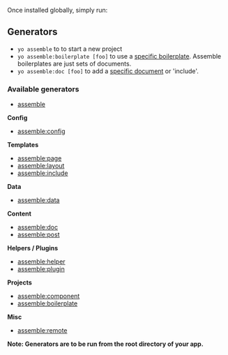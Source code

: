 Once installed globally, simply run:


## Generators



* `yo assemble` to to start a new project
* `yo assemble:boilerplate [foo]` to use a [specific boilerplate](https://github.com/assemble/assemble-boilerplates). Assemble boilerplates are just sets of documents.
* `yo assemble:doc [foo]` to add a [specific document](https://github.com/assemble/assemble-readme-includes) or 'include'.


### Available generators

* [assemble](#yo-assemble)

**Config**

* [assemble:config](#yo-assemble-config)

**Templates**

* [assemble:page](#yo-assemble-page)
* [assemble:layout](#yo-assemble-layout)
* [assemble:include](#yo-assemble-include)

**Data**

* [assemble:data](#yo-assemble-data)

**Content**

* [assemble:doc](#yo-assemble-doc)
* [assemble:post](#yo-assemble-post)

**Helpers / Plugins**

* [assemble:helper](#yo-assemble-helper)
* [assemble:plugin](#yo-assemble-plugin)

**Projects**

* [assemble:component](#yo-assemble-component)
* [assemble:boilerplate](#yo-assemble-boilerplate)

**Misc**

* [assemble:remote](#yo-assemble-remote)

**Note: Generators are to be run from the root directory of your app.**